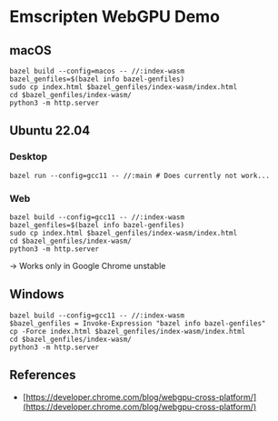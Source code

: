 # Emscripten WebGPU Demo

## macOS

```shell
bazel build --config=macos -- //:index-wasm
bazel_genfiles=$(bazel info bazel-genfiles)
sudo cp index.html $bazel_genfiles/index-wasm/index.html
cd $bazel_genfiles/index-wasm/
python3 -m http.server
```

## Ubuntu 22.04

### Desktop

```shell
bazel run --config=gcc11 -- //:main # Does currently not work...
```

### Web

```shell
bazel build --config=gcc11 -- //:index-wasm
bazel_genfiles=$(bazel info bazel-genfiles)
sudo cp index.html $bazel_genfiles/index-wasm/index.html
cd $bazel_genfiles/index-wasm/
python3 -m http.server
```

-> Works only in Google Chrome unstable

## Windows

```shell
bazel build --config=gcc11 -- //:index-wasm
$bazel_genfiles = Invoke-Expression "bazel info bazel-genfiles"
cp -Force index.html $bazel_genfiles/index-wasm/index.html
cd $bazel_genfiles/index-wasm/
python3 -m http.server
```

## References

- [https://developer.chrome.com/blog/webgpu-cross-platform/](https://developer.chrome.com/blog/webgpu-cross-platform/)
